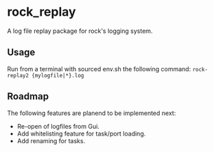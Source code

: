 rock_replay
=============
A log file replay package for rock's logging system.


Usage
-----
Run from a terminal with sourced env.sh the following command:
`rock-replay2 {mylogfile|*}.log`

Roadmap
-------
The following features are planend to be implemented next:
* Re-open of logfiles from Gui.
* Add whitelisting feature for task/port loading.
* Add renaming for tasks.
